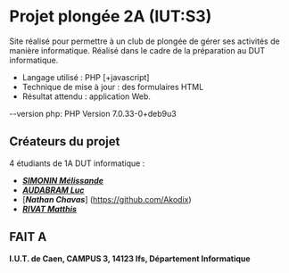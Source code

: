 # Projet plongée 2A (IUT:S3)
Site réalisé pour permettre à un club de plongée de gérer ses activités de manière informatique. Réalisé dans le cadre de la préparation au DUT informatique.

 - Langage utilisé : PHP [+javascript]
 - Technique de mise à jour : des formulaires HTML
 - Résultat attendu : application Web.

--version php: PHP Version 7.0.33-0+deb9u3

## Créateurs du projet
4 étudiants de 1A DUT informatique :
- [***SIMONIN Mélissande***](https://github.com/Meli5070)
- [***AUDABRAM Luc***](https://github.com/Yodaluc)
- [***Nathan Chavas***] (https://github.com/Akodix)
- [***RIVAT Matthis***](https://github.com/MattRvt)

## FAIT A  
**I.U.T. de Caen,
CAMPUS 3,
14123 Ifs,
Département Informatique**

